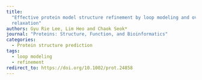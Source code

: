 ```yaml
---
title:
  "Effective protein model structure refinement by loop modeling and overall
  relaxation"
authors: Gyu Rie Lee, Lim Heo and Chaok Seok*
journal: "Proteins: Structure, Function, and Bioinformatics"
categories:
  - Protein structure prediction
tags:
  - loop modeling
  - refinement
redirect_to: https://doi.org/10.1002/prot.24858
---
```

